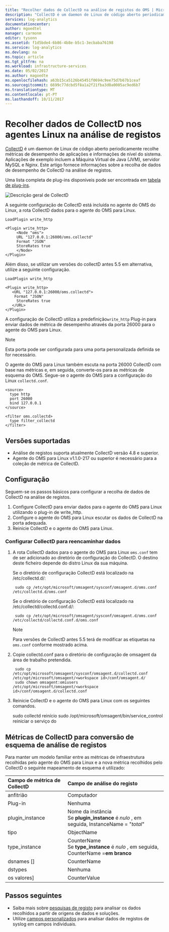 ```yaml
---
title: "Recolher dados de CollectD na análise de registos do OMS | Microsoft Docs"
description: "CollectD é um daemon de Linux de código aberto periodicamente recolhe dados das aplicações e informações de nível do sistema.  Este artigo fornece informações sobre a recolha de dados de CollectD na análise de registos."
services: log-analytics
documentationcenter: 
author: mgoedtel
manager: carmonm
editor: tysonn
ms.assetid: f1d5bde4-6b86-4b8e-b5c1-3ecbaba76198
ms.service: log-analytics
ms.devlang: na
ms.topic: article
ms.tgt_pltfrm: na
ms.workload: infrastructure-services
ms.date: 05/02/2017
ms.author: magoedte
ms.openlocfilehash: a63b15ca5126b45451f0694c9ee75d7b67b1ceaf
ms.sourcegitcommit: 6699c77dcbd5f8a1a2f21fba3d0a0005ac9ed6b7
ms.translationtype: MT
ms.contentlocale: pt-PT
ms.lasthandoff: 10/11/2017
---
```

# <a name="collect-data-from-collectd-on-linux-agents-in-log-analytics"></a>Recolher dados de CollectD nos agentes Linux na análise de registos
[CollectD](https://collectd.org/) é um daemon de Linux de código aberto periodicamente recolhe métricas de desempenho de aplicações e informações de nível do sistema. Aplicações de exemplo incluem a Máquina Virtual de Java (JVM), servidor MySQL e Nginx. Este artigo fornece informações sobre a recolha de dados de desempenho de CollectD na análise de registos.

Uma lista completa de plug-ins disponíveis pode ser encontrada em [tabela de plug-ins](https://collectd.org/wiki/index.php/Table_of_Plugins).

![Descrição geral de CollectD](media/log-analytics-data-sources-collectd/overview.png)

A seguinte configuração de CollectD está incluída no agente do OMS do Linux, a rota CollectD dados para o agente do OMS para Linux.

    LoadPlugin write_http

    <Plugin write_http>
         <Node "oms">
         URL "127.0.0.1:26000/oms.collectd"
         Format "JSON"
         StoreRates true
         </Node>
    </Plugin>

Além disso, se utilizar um versões do collectD antes 5.5 em alternativa, utilize a seguinte configuração.

    LoadPlugin write_http

    <Plugin write_http>
       <URL "127.0.0.1:26000/oms.collectd">
        Format "JSON"
         StoreRates true
       </URL>
    </Plugin>

A configuração de CollectD utiliza a predefinição`write_http` Plug-in para enviar dados de métrica de desempenho através da porta 26000 para o agente do OMS para Linux. 

> [!NOTE]
> Esta porta pode ser configurada para uma porta personalizada definida se for necessário.

O agente do OMS para Linux também escuta na porta 26000 CollectD com base nas métricas e, em seguida, converte-os para as métricas de esquema do OMS. Segue-se o agente do OMS para a configuração do Linux `collectd.conf`.

    <source>
      type http
      port 26000
      bind 127.0.0.1
    </source>

    <filter oms.collectd>
      type filter_collectd
    </filter>


## <a name="versions-supported"></a>Versões suportadas
- Análise de registos suporta atualmente CollectD versão 4.8 e superior.
- Agente do OMS para Linux v1.1.0-217 ou superior é necessário para a coleção de métrica de CollectD.


## <a name="configuration"></a>Configuração
Seguem-se os passos básicos para configurar a recolha de dados de CollectD na análise de registos.

1. Configure CollectD para enviar dados para o agente do OMS para Linux utilizando o plug-in de write_http.  
2. Configure o agente do OMS para Linux escutar os dados de CollectD na porta adequada.
3. Reinicie CollectD e o agente do OMS para Linux.

### <a name="configure-collectd-to-forward-data"></a>Configurar CollectD para reencaminhar dados 

1. A rota CollectD dados para o agente do OMS para Linux `oms.conf` tem de ser adicionado ao diretório de configuração do CollectD. O destino deste ficheiro depende do distro Linux da sua máquina.

    Se o diretório de configuração CollectD está localizado na /etc/collectd.d/:

        sudo cp /etc/opt/microsoft/omsagent/sysconf/omsagent.d/oms.conf /etc/collectd.d/oms.conf

    Se o diretório de configuração CollectD está localizado na /etc/collectd/collectd.conf.d/:

        sudo cp /etc/opt/microsoft/omsagent/sysconf/omsagent.d/oms.conf /etc/collectd/collectd.conf.d/oms.conf

    >[!NOTE]
    >Para versões de CollectD antes 5.5 terá de modificar as etiquetas na `oms.conf` conforme mostrado acima.
    >

2. Copie collectd.conf para o diretório de configuração de omsagent da área de trabalho pretendida.

        sudo cp /etc/opt/microsoft/omsagent/sysconf/omsagent.d/collectd.conf /etc/opt/microsoft/omsagent/<workspace id>/conf/omsagent.d/
        sudo chown omsagent:omiusers /etc/opt/microsoft/omsagent/<workspace id>/conf/omsagent.d/collectd.conf

3. Reinicie CollectD e o agente do OMS para Linux com os seguintes comandos.

    sudo collectd reinício sudo /opt/microsoft/omsagent/bin/service_control reiniciar o serviço do

## <a name="collectd-metrics-to-log-analytics-schema-conversion"></a>Métricas de CollectD para conversão de esquema de análise de registos
Para manter um modelo familiar entre as métricas de infraestrutura recolhidas pelo agente do OMS para Linux e a nova métrica recolhidos pelo CollectD o seguinte mapeamento de esquema é utilizado:

| Campo de métrica de CollectD | Campo de análise do registo |
|:--|:--|
| anfitrião | Computador |
| Plug-in | Nenhuma |
| plugin_instance | Nome da instância<br>Se **plugin_instance** é *nulo* , em seguida, InstanceName = "*total*" |
| tipo | ObjectName |
| type_instance | CounterName<br>Se **type_instance** é *nulo* , em seguida, CounterName =**em branco** |
| dsnames [] | CounterName |
| dstypes | Nenhuma |
| os valores] | CounterValue |

## <a name="next-steps"></a>Passos seguintes
* Saiba mais sobre [pesquisas de registo](log-analytics-log-searches.md) para analisar os dados recolhidos a partir de origens de dados e soluções. 
* Utilize [campos personalizados](log-analytics-custom-fields.md) para analisar dados de registos de syslog em campos individuais.

